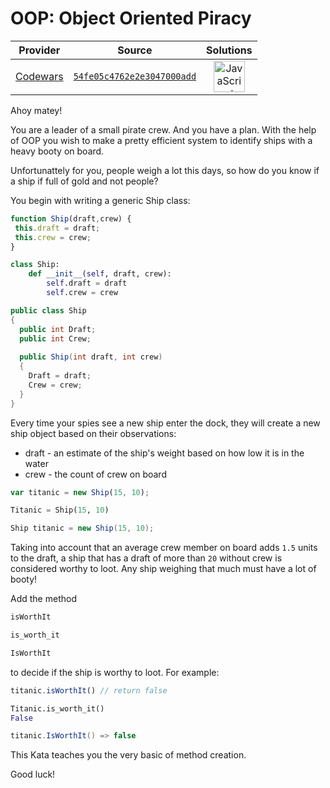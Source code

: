 [_metadata_:generated]: - "true"

# OOP: Object Oriented Piracy 

<!-- INFO TABLE BEGIN -->

| Provider                                        | Source                                                                               | Solutions                                                                                                                                                    |
| :---------------------------------------------: | :----------------------------------------------------------------------------------: | :----------------------------------------------------------------------------------------------------------------------------------------------------------: |
| [Codewars](../../../docs/providers/Codewars.md) | [`54fe05c4762e2e3047000add`](https://www.codewars.com/kata/54fe05c4762e2e3047000add) | [<img src="https://res.cloudinary.com/rascaltwo/image/upload/v1631924076/javascript_ehszr7.svg" alt="JavaScript" title="JavaScript" width="50" />](solve.js) |

<!-- INFO TABLE END -->

Ahoy matey!

You are a leader of a small pirate crew. And you have a plan.
With the help of OOP you wish to make a pretty efficient system to identify ships with a heavy booty on board. 

Unfortunattely for you, people weigh a lot this days, so how do you know if a ship if full of gold and not people?

You begin with writing a generic Ship class:
```javascript
function Ship(draft,crew) {
 this.draft = draft;
 this.crew = crew;
}
```
```python
class Ship:
    def __init__(self, draft, crew):
        self.draft = draft
        self.crew = crew
```
```csharp
public class Ship
{
  public int Draft;
  public int Crew;
  
  public Ship(int draft, int crew)
  {
    Draft = draft;
    Crew = crew;
  }
}
```

Every time your spies see a new ship enter the dock, they will create a new ship object based on their observations:

* draft - an estimate of the ship's weight based on how low it is in the water
* crew - the count of crew on board

```javascript
var titanic = new Ship(15, 10);
```
```python
Titanic = Ship(15, 10)
```
```csharp
Ship titanic = new Ship(15, 10);
```

Taking into account that an average crew member on board adds `1.5` units to the draft, a ship that has a draft of more than `20` without crew is considered worthy to loot. Any ship weighing that much must have a lot of booty!

Add the method
```javascript
isWorthIt
``` 
```python
is_worth_it
``` 
```csharp
IsWorthIt
```
to decide if the ship is worthy to loot. For example:

```javascript
titanic.isWorthIt() // return false
```
```python
Titanic.is_worth_it()
False
```
```csharp
titanic.IsWorthIt() => false
```
This Kata teaches you the very basic of method creation.

Good luck!

